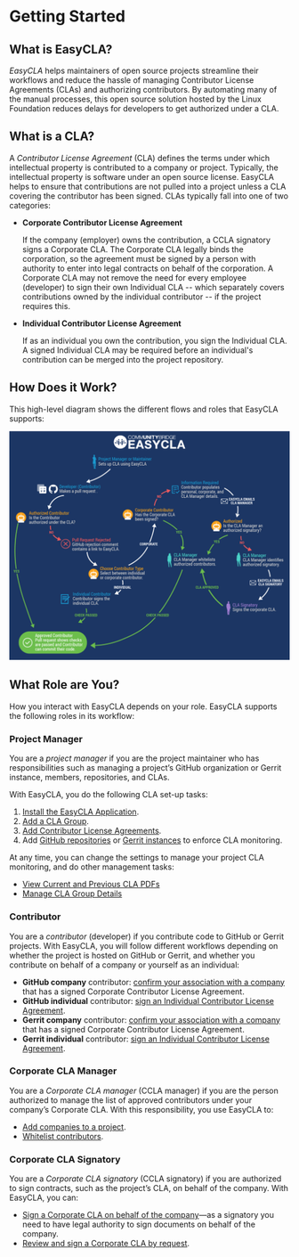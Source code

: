 # Getting Started

## What is EasyCLA?

_EasyCLA_ helps maintainers of open source projects streamline their workflows and reduce the hassle of managing Contributor License Agreements \(CLAs\) and authorizing contributors. By automating many of the manual processes, this open source solution hosted by the Linux Foundation reduces delays for developers to get authorized under a CLA.

## What is a CLA?

A _Contributor License Agreement_ \(CLA\) defines the terms under which intellectual property is contributed to a company or project. Typically, the intellectual property is software under an open source license. EasyCLA helps to ensure that contributions are not pulled into a project unless a CLA covering the contributor has been signed. CLAs typically fall into one of two categories:

* **Corporate Contributor License Agreement**

  If the company \(employer\) owns the contribution, a CCLA signatory signs a Corporate CLA. The Corporate CLA legally binds the corporation, so the agreement must be signed by a person with authority to enter into legal contracts on behalf of the corporation. A Corporate CLA may not remove the need for every employee \(developer\) to sign their own Individual CLA -- which separately covers contributions owned by the individual contributor -- if the project requires this.

* **Individual Contributor License Agreement**

  If as an individual you own the contribution, you sign the Individual CLA. A signed Individual CLA may be required before an individual's contribution can be merged into the project repository.

## How Does it Work?

This high-level diagram shows the different flows and roles that EasyCLA supports:

![CLA Diagram](../.gitbook/assets/cla_diagram_v8.png)

## What Role are You?

How you interact with EasyCLA depends on your role. EasyCLA supports the following roles in its workflow:

### Project Manager

You are a _project manager_ if you are the project maintainer who has responsibilities such as managing a project’s GitHub organization or Gerrit instance, members, repositories, and CLAs.

With EasyCLA, you do the following CLA set-up tasks:

1. [Install the EasyCLA Application](https://app.gitbook.com/@lf-docs-linux-foundation/s/easycla/getting-started/project-managers/install-the-easycla-application).
2. [Add a CLA Group](https://app.gitbook.com/@lf-docs-linux-foundation/s/easycla/getting-started/project-managers/add-a-cla-group).
3. [Add Contributor License Agreements](https://app.gitbook.com/@lf-docs-linux-foundation/s/easycla/getting-started/project-managers/add-contributor-license-agreements).
4. Add [GitHub repositories](https://app.gitbook.com/@lf-docs-linux-foundation/s/easycla/getting-started/project-managers/add-github-repositories-to-cla-monitoring-or-remove-them-from-cla-monitoring) or [Gerrit instances](https://app.gitbook.com/@lf-docs-linux-foundation/s/easycla/getting-started/project-managers/add-gerrit-instances-to-cla-monitoring-or-delete-them-from-cla-monitoring) to enforce CLA monitoring.

At any time, you can change the settings to manage your project CLA monitoring, and do other management tasks:

* [View Current and Previous CLA PDFs](https://app.gitbook.com/@lf-docs-linux-foundation/s/easycla/getting-started/project-managers/view-current-and-previous-cla-pdfs)
* [Manage CLA Group Details](https://app.gitbook.com/@lf-docs-linux-foundation/s/easycla/getting-started/project-managers/manage-cla-group-details)

### Contributor

You are a _contributor_ \(developer\) if you contribute code to GitHub or Gerrit projects. With EasyCLA, you will follow different workflows depending on whether the project is hosted on GitHub or Gerrit, and whether you contribute on behalf of a company or yourself as an individual:

* **GitHub company** contributor: [confirm your association with a company](https://app.gitbook.com/@lf-docs-linux-foundation/s/easycla/getting-started/contributors/contribute-to-a-github-company-project) that has a signed Corporate Contributor License Agreement.
* **GitHub individual** contributor: [sign an Individual Contributor License Agreement](https://app.gitbook.com/@lf-docs-linux-foundation/s/easycla/getting-started/contributors/sign-a-cla-as-an-individual-contributor-to-github).
* **Gerrit company** contributor: [confirm your association with a company](https://app.gitbook.com/@lf-docs-linux-foundation/s/easycla/getting-started/contributors/contribute-to-a-gerrit-project) that has a signed Corporate Contributor License Agreement.
* **Gerrit individual** contributor: [sign an Individual Contributor License Agreement](https://app.gitbook.com/@lf-docs-linux-foundation/s/easycla/getting-started/contributors/contribute-to-a-gerrit-project).

### Corporate CLA Manager

You are a _Corporate CLA manager_ \(CCLA manager\) if you are the person authorized to manage the list of approved contributors under your company’s Corporate CLA. With this responsibility, you use EasyCLA to:

* [Add companies to a project](https://app.gitbook.com/@lf-docs-linux-foundation/s/easycla/getting-started/ccla-managers-and-ccla-signatories/add-a-company-to-a-project).
* [Whitelist contributors](https://app.gitbook.com/@lf-docs-linux-foundation/s/easycla/getting-started/ccla-managers-and-ccla-signatories/whitelist-contributors).

### Corporate CLA Signatory

You are a _Corporate CLA signatory_ \(CCLA signatory\) if you are authorized to sign contracts, such as the project’s CLA, on behalf of the company. With EasyCLA, you can:

* [Sign a Corporate CLA on behalf of the company](https://app.gitbook.com/@lf-docs-linux-foundation/s/easycla/getting-started/ccla-managers-and-ccla-signatories/sign-a-corporate-cla-on-behalf-of-the-company)—as a signatory you need to have legal authority to sign documents on behalf of the company.
* [Review and sign a Corporate CLA by request](https://app.gitbook.com/@lf-docs-linux-foundation/s/easycla/getting-started/ccla-managers-and-ccla-signatories/review-and-sign-a-corporate-cla-by-request).

